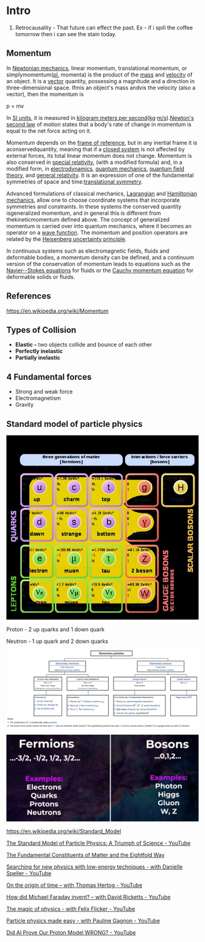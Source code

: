 # Intro

1. Retrocausality - That future can effect the past. Ex - if i spill the coffee tomorrow then i can see the stain today.

## Momentum

In [Newtonian mechanics](https://en.wikipedia.org/wiki/Newtonian_mechanics), linear momentum, translational momentum, or simplymomentum([pl.](https://en.wikipedia.org/wiki/Plural) momenta) is the product of the [mass](https://en.wikipedia.org/wiki/Mass) and [velocity](https://en.wikipedia.org/wiki/Velocity) of an object. It is a [vector](https://en.wikipedia.org/wiki/Euclidean_vector) quantity, possessing a magnitude and a direction in three-dimensional space. Ifmis an object's mass andvis the velocity (also a vector), then the momentum is

p = mv

In [SI units](https://en.wikipedia.org/wiki/International_System_of_Units), it is measured in [kilogram meters per second](https://en.wikipedia.org/wiki/Kilogram_metre_per_second)([kg](https://en.wikipedia.org/wiki/Kilogram)⋅[m/s](https://en.wikipedia.org/wiki/Meters_per_second)).[Newton's second law](https://en.wikipedia.org/wiki/Newton%27s_second_law) of motion states that a body's rate of change in momentum is equal to the net force acting on it.

Momentum depends on the [frame of reference](https://en.wikipedia.org/wiki/Frame_of_reference), but in any inertial frame it is aconservedquantity, meaning that if a [closed system](https://en.wikipedia.org/wiki/Closed_system) is not affected by external forces, its total linear momentum does not change. Momentum is also conserved in [special relativity](https://en.wikipedia.org/wiki/Special_relativity), (with a modified formula) and, in a modified form, in [electrodynamics](https://en.wikipedia.org/wiki/Electrodynamics), [quantum mechanics](https://en.wikipedia.org/wiki/Quantum_mechanics), [quantum field theory](https://en.wikipedia.org/wiki/Quantum_field_theory), and [general relativity](https://en.wikipedia.org/wiki/General_relativity). It is an expression of one of the fundamental symmetries of space and time:[translational symmetry](https://en.wikipedia.org/wiki/Translational_symmetry).

Advanced formulations of classical mechanics, [Lagrangian](https://en.wikipedia.org/wiki/Lagrangian_mechanics) and [Hamiltonian mechanics](https://en.wikipedia.org/wiki/Hamiltonian_mechanics), allow one to choose coordinate systems that incorporate symmetries and constraints. In these systems the conserved quantity isgeneralized momentum, and in general this is different from thekineticmomentum defined above. The concept of generalized momentum is carried over into quantum mechanics, where it becomes an operator on a [wave function](https://en.wikipedia.org/wiki/Wave_function). The momentum and position operators are related by the [Heisenberg uncertainty principle](https://en.wikipedia.org/wiki/Heisenberg_uncertainty_principle).

In continuous systems such as electromagnetic fields, fluids and deformable bodies, a momentum density can be defined, and a continuum version of the conservation of momentum leads to equations such as the [Navier--Stokes equations](https://en.wikipedia.org/wiki/Navier%E2%80%93Stokes_equations) for fluids or the [Cauchy momentum equation](https://en.wikipedia.org/wiki/Cauchy_momentum_equation) for deformable solids or fluids.

## References

<https://en.wikipedia.org/wiki/Momentum>

## Types of Collision

- **Elastic -** two objects collide and bounce of each other
- **Perfectly inelastic**
- **Partially inelastic**

## 4 Fundamental forces

- Strong and weak force
- Electromagnetism
- Gravity

## Standard model of particle physics

![image](../../media/physics-Intro-image1.jpg)

Proton - 2 up quarks and 1 down quark

Neutron - 1 up quark and 2 down quarks

![image](../../media/physics-Intro-image2.jpg)

![image](../../media/physics-Intro-image3.jpg)

<https://en.wikipedia.org/wiki/Standard_Model>

[The Standard Model of Particle Physics: A Triumph of Science - YouTube](https://www.youtube.com/watch?v=Unl1jXFnzgo)

[The Fundamental Constituents of Matter and the Eightfold Way](https://www.youtube.com/watch?v=SSswwu8JEYQ)

[Searching for new physics with low-energy techniques - with Danielle Speller - YouTube](https://www.youtube.com/watch?v=NDUUTEhKj54)

[On the origin of time – with Thomas Hertog - YouTube](https://www.youtube.com/watch?v=fY3MbKNNG8o&ab_channel=TheRoyalInstitution)

[How did Michael Faraday invent? – with David Ricketts - YouTube](https://www.youtube.com/watch?v=z1uOsg2-LTA&ab_channel=TheRoyalInstitution)

[The magic of physics - with Felix Flicker - YouTube](https://www.youtube.com/watch?v=H3wSaLSXdBM&ab_channel=TheRoyalInstitution)

[Particle physics made easy - with Pauline Gagnon - YouTube](https://www.youtube.com/watch?v=Gg35wa82pLQ)

[Did AI Prove Our Proton Model WRONG? - YouTube](https://www.youtube.com/watch?v=TbzZIMQC6vk)
